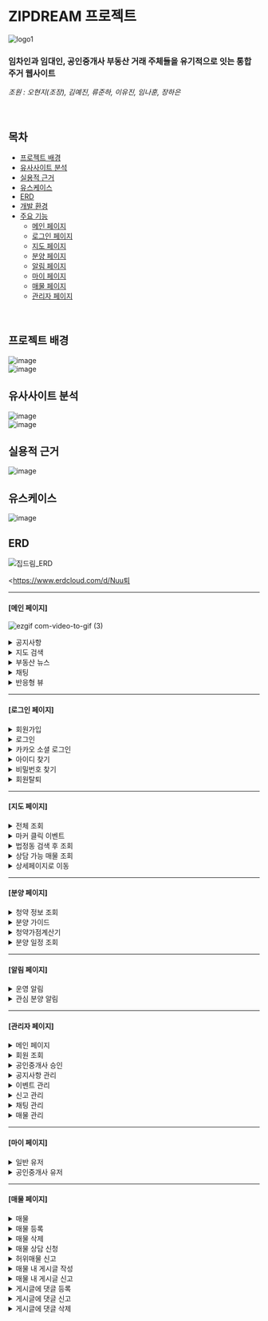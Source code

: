# ZIPDREAM 프로젝트  

![logo1](https://github.com/ZIPDREAM-WORKSPACE/ZIPDREAM/assets/93081185/6dc09e7a-e755-46d9-aad4-f8ba983ed876)

### 임차인과 임대인, 공인중개사 부동산 거래 주체들을 유기적으로 잇는 통합 주거 웹사이트
*조원 : 오현지(조장), 김예진, 류준하, 이유진, 임나훈, 장하은*  
<br/><br/>

## 목차
* [프로젝트 배경](#프로젝트-배경)
* [유사사이트 분석](#유사사이트-분석)
* [실용적 근거](#실용적-근거)
* [유스케이스](#유스케이스)
* [ERD](#ERD)
* [개발 환경](#개발-환경)
* [주요 기능](#주요-기능)
  - [메인 페이지](#메인-페이지)
  - [로그인 페이지](#로그인-페이지)
  - [지도 페이지](#지도-페이지)
  - [분양 페이지](#분양-페이지)
  - [알림 페이지](#알림-페이지)
  - [마이 페이지](#마이-페이지)
  - [매물 페이지](#매물-페이지)
  - [관리자 페이지](#관리자-페이지)
<br/><br/><br/>
<h2>프로젝트 배경</h2>

![image](https://github.com/ZIPDREAM-WORKSPACE/ZIPDREAM/assets/93081185/1cfc2202-0ecc-4d6e-b8ed-b891680d91a1)
<br/>
![image](https://github.com/ZIPDREAM-WORKSPACE/ZIPDREAM/assets/93081185/57eb9ece-3a63-4be3-a065-01044d3629d8)
<br/>
<h2>유사사이트 분석</h2>

![image](https://github.com/ZIPDREAM-WORKSPACE/ZIPDREAM/assets/93081185/9c5ebf91-dece-4f5d-b97c-0887b2cabb06)
<br/>
![image](https://github.com/ZIPDREAM-WORKSPACE/ZIPDREAM/assets/93081185/0861fdb2-c5e9-4340-8657-c81747e6d1ec)
<br/>
<h2>실용적 근거</h2>      

![image](https://github.com/ZIPDREAM-WORKSPACE/ZIPDREAM/assets/93081185/ddd45e5a-01d7-4b13-ad9a-4738b4358841)
<br/>
<h2>유스케이스</h2>      

![image](https://github.com/ZIPDREAM-WORKSPACE/ZIPDREAM/assets/93081185/a0197155-e8e7-461d-b23b-bb418c438eba)
<br/>
<h2>ERD</h2>


![집드림_ERD](https://github.com/ZIPDREAM-WORKSPACE/ZIPDREAM/assets/93081185/4dae454c-850b-40f9-aa1e-5c097aa7b401)

<https://www.erdcloud.com/d/Nuu퇴</summary>
  <div markdown="1">
  </div>
</details>
<hr>

<h4>[메인 페이지]</h4>

![ezgif com-video-to-gif (3)](https://github.com/ZIPDREAM-WORKSPACE/ZIPDREAM/assets/117424784/8e95e913-99a6-493c-9450-2ac486bba588)

<details>
  <summary>공지사항</summary>
  <div markdown="1">
    
  ![ezgif com-video-to-gif (4)](https://github.com/ZIPDREAM-WORKSPACE/ZIPDREAM/assets/117424784/ddc961d6-1e08-4b58-9588-a34c8b798daa)

  </div>
</details>
<details>
  <summary>지도 검색</summary>
  <div markdown="1">
    
  ![ezgif com-video-to-gif (2)](https://github.com/ZIPDREAM-WORKSPACE/ZIPDREAM/assets/117424784/cc33eb24-ffae-4ea0-8a42-a68a302d1ac2)

  </div>
</details>
<details>
  <summary>부동산 뉴스</summary>
  <div markdown="1">
    
  ![ezgif com-video-to-gif (1)](https://github.com/ZIPDREAM-WORKSPACE/ZIPDREAM/assets/117424784/dd3b163e-ec8c-45cc-8522-39b168722806)

  </div>
</details>
<details>
  <summary>채팅</summary>
  <div markdown="1">
    
  ![chatting](https://github.com/ZIPDREAM-WORKSPACE/ZIPDREAM/assets/117424784/7a11bcde-bb31-4a42-be24-8eff0566355d)

  </div>
</details>
<details>
  <summary>반응형 뷰</summary>
  <div markdown="1">

![ezgif com-video-to-gif (5)](https://github.com/ZIPDREAM-WORKSPACE/ZIPDREAM/assets/117424784/c84953c0-da98-4888-8420-4ec1101a9e1d)
    
  </div>
</details>
<hr>

<h4>[로그인 페이지]</h4>
<details>
  <summary>회원가입</summary>
  <div markdown="1">
  </div>
</details>
<details>
  <summary>로그인</summary>
  <div markdown="1">
  </div>
</details>
<details>
  <summary>카카오 소셜 로그인</summary>
  <div markdown="1">
  </div>
</details>
<details>
  <summary>아이디 찾기</summary>
  <div markdown="1">
  </div>
</details>
<details>
  <summary>비밀번호 찾기</summary>
  <div markdown="1">
  </div>
</details>
<details>
  <summary>회원탈퇴</summary>
  <div markdown="1">
  </div>
</details>
<hr>

<h4>[지도 페이지]</h4>
<details>
  <summary>전체 조회</summary>
  <div markdown="1">
  </div>
</details>
<details>
  <summary>마커 클릭 이벤트</summary>
  <div markdown="1">
  </div>
</details>
<details>
  <summary>법정동 검색 후 조회</summary>
  <div markdown="1">
  </div>
</details>
<details>
  <summary>상담 가능 매물 조회</summary>
  <div markdown="1">
  </div>
</details>
<details>
  <summary>상세페이지로 이동</summary>
  <div markdown="1">
  </div>
</details>

<hr>
<h4>[분양 페이지]</h4>
<details>
  <summary>청약 정보 조회</summary>
  <div markdown="1">
  
  ![분양-청약정보](https://github.com/ZIPDREAM-WORKSPACE/ZIPDREAM/assets/117423276/5e47ef76-e900-4b2f-b20f-4a1b6f7579e4)
  
  </div>
</details>
<details>
  <summary>분양 가이드</summary>
  <div markdown="1">
    
  ![분양-분양가이드](https://github.com/ZIPDREAM-WORKSPACE/ZIPDREAM/assets/117423276/324a837f-e681-45c0-a146-56b8dcca935c)
  
  </div>
</details>
<details>
  <summary>청약가점계산기</summary>
  <div markdown="1">
  
  ![분양-청약가점계산기](https://github.com/ZIPDREAM-WORKSPACE/ZIPDREAM/assets/117423276/1049ed8b-1cee-4432-9b34-292296e7ed3d)

  </div>
</details>
<details>
  <summary>분양 일정 조회</summary>
  <div markdown="1">

  ![분양-분양일정](https://github.com/ZIPDREAM-WORKSPACE/ZIPDREAM/assets/117423276/0147d39d-5957-43e7-b607-5d93bb53acf9)

    
  </div>
</details>

<hr>
<h4>[알림 페이지]</h4>
<details>
  <summary>운영 알림</summary>
  <div markdown="1">

![ezgif com-video-to-gif (6)](https://github.com/ZIPDREAM-WORKSPACE/ZIPDREAM/assets/117424784/1d55b6a2-388d-41d6-ad2f-72317745626e)

  </div>
</details>
<details>
  <summary>관심 분양 알림</summary>
  <div markdown="1">

![ezgif com-video-to-gif (7)](https://github.com/ZIPDREAM-WORKSPACE/ZIPDREAM/assets/117424784/ab8b645f-663a-4385-a047-f55c60306670)

  </div>
</details>

<hr>
<h4>[관리자 페이지]</h4>
<details>
  <summary>메인 페이지</summary>
  <div markdown="1">
    
  ![ezgif com-video-to-gif](https://github.com/ZIPDREAM-WORKSPACE/ZIPDREAM/assets/117423310/0c223b29-a853-4eb3-acaa-a567e3b2fa67)
  
  </div>
  </details>
  <details>
  <summary>회원 조회</summary>
  <div markdown="1">

![ezgif com-gif-maker](https://github.com/ZIPDREAM-WORKSPACE/ZIPDREAM/assets/117423310/bcf138a3-61ed-48c2-b0a3-809eefd0844a)
    
  </div>
  </details>
  <details>
  <summary>공인중개사 승인</summary>
  <div markdown="1">

![ezgif com-video-to-gif](https://github.com/ZIPDREAM-WORKSPACE/ZIPDREAM/assets/117423310/bef76c3e-3562-40ef-a52f-aa3564e0fa33)
    
  </div>
  </details>
  <details>
  <summary>공지사항 관리</summary>
  <div markdown="1">

![ezgif com-video-to-gif](https://github.com/ZIPDREAM-WORKSPACE/ZIPDREAM/assets/117423310/cca323ec-1d5f-48a9-8a8f-b60303d87466)
    
  </div>
  </details>
  <details>
  <summary>이벤트 관리</summary>
  <div markdown="1">

![ezgif com-video-to-gif](https://github.com/ZIPDREAM-WORKSPACE/ZIPDREAM/assets/117423310/d087a5d9-7838-4c84-8194-5cb74e90d0fd)
    
  </div>
  </details>
  <details>
  <summary>신고 관리</summary>
  <div markdown="1">

![ezgif com-video-to-gif](https://github.com/ZIPDREAM-WORKSPACE/ZIPDREAM/assets/117423310/c55cf46f-9394-43a4-924c-c044d67d9958)
    
  </div>
  </details>
  <details>
  <summary>채팅 관리</summary>
  <div markdown="1">
  </div>
  </details>
  <details>
  <summary>매물 관리</summary>
  <div markdown="1">

![ezgif com-video-to-gif](https://github.com/ZIPDREAM-WORKSPACE/ZIPDREAM/assets/117423310/e20569e5-1fd4-44c7-8ed8-6471bbbc1e5b)

    
  </div>
</details>
<hr>

<h4>[마이 페이지]</h4>
<details>
  <summary>일반 유저</summary>
  <div markdown="1">
  </div>
</details>
<details>
  <summary>공인중개사 유저</summary>
  <div markdown="1">
  </div>
</details>

<hr>
<h4>[매물 페이지]</h4>
<details>
  <summary>매물</summary>
  <div markdown="1">
    영상 들어갈 자리
  </div>
  </details>
  <details>
  <summary>매물 등록</summary>
  <div markdown="1">
  </div>
  </details>
  <details>
  <summary>매물 삭제</summary>
  <div markdown="1">
  </div>
  </details>
  <details>
  <summary>매물 상담 신청</summary>
  <div markdown="1">
  </div>
  </details>
  <details>
  <summary>허위매물 신고</summary>
  <div markdown="1">
  </div>
  </details>
  <details>
  <summary>매물 내 게시글 작성</summary>
  <div markdown="1">
  </div>
  </details>
  <details>
  <summary>매물 내 게시글 신고</summary>
  <div markdown="1">
  </div>
  </details>
  <details>
  <summary>게시글에 댓글 등록</summary>
  <div markdown="1">
  </div>
  </details>
  <details>
  <summary>게시글에 댓글 신고</summary>
  <div markdown="1">
  </div>
  </details>
  <details>
  <summary>게시글에 댓글 삭제</summary>
  <div markdown="1">
  </div>
  </details>

<br/>


